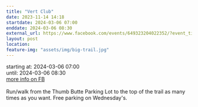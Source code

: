 ```yaml
---
title: "Vert Club"
date: 2023-11-14 14:18
startdate: 2024-03-06 07:00
enddate: 2024-03-06 08:30
external_url: https://www.facebook.com/events/649323204022352/?event_time_id=649324570688882
layout: post
location: 
feature-img: "assets/img/big-trail.jpg"
---
```


starting at: 2024-03-06 07:00<br>until: 2024-03-06 08:30<br><a href="https://www.facebook.com/events/649323204022352/?event_time_id=649324570688882">more info on FB</a><br><br>Run/walk from the Thumb Butte Parking Lot to the top of the trail as many times as you want.  Free parking on Wednesday's.<br>
  <br>
  
